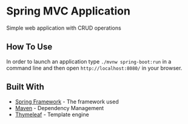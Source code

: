 # Spring MVC Application 
Simple web application with CRUD operations

## How To Use
In order to launch an application type `./mvnw spring-boot:run` in a command line and then open `http://localhost:8080/` in your browser.

## Built With
* [Spring Framework](https://spring.io/) - The framework used
* [Maven](https://maven.apache.org/) - Dependency Management
* [Thymeleaf](https://www.thymeleaf.org/) - Template engine
